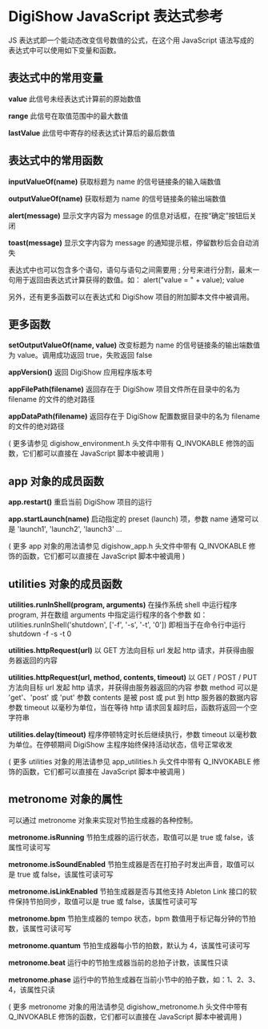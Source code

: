 # DigiShow JavaScript 表达式参考
 
JS 表达式即一个能动态改变信号数值的公式，在这个用 JavaScript 语法写成的表达式中可以使用如下变量和函数。 
 
 
## 表达式中的常用变量
 
**value** 
此信号未经表达式计算前的原始数值 
 
**range** 
此信号在取值范围中的最大数值 
 
**lastValue** 
此信号中寄存的经表达式计算后的最后数值 
 
 
## 表达式中的常用函数
 
**inputValueOf(name)** 
获取标题为 name 的信号链接条的输入端数值 
 
**outputValueOf(name)** 
获取标题为 name 的信号链接条的输出端数值 
 
**alert(message)** 
显示文字内容为 message 的信息对话框，在按“确定”按钮后关闭 
 
**toast(message)** 
显示文字内容为 message 的通知提示框，停留数秒后会自动消失 
 
表达式中也可以包含多个语句，语句与语句之间需要用 ; 分号来进行分割，最末一句用于返回由表达式计算获得的数值。如：
alert("value = " + value); value 
 
另外，还有更多函数可以在表达式和 DigiShow 项目的附加脚本文件中被调用。 
 
 
## 更多函数
 
**setOutputValueOf(name, value)** 
改变标题为 name 的信号链接条的输出端数值为 value。调用成功返回 true，失败返回 false 
 
**appVersion()** 
返回 DigiShow 应用程序版本号 
 
**appFilePath(filename)** 
返回存在于 DigiShow 项目文件所在目录中的名为 filename 的文件的绝对路径 
 
**appDataPath(filename)** 
返回存在于 DigiShow 配置数据目录中的名为 filename 的文件的绝对路径 
 
( 更多请参见 digishow_environment.h 头文件中带有 Q_INVOKABLE 修饰的函数，它们都可以直接在 JavaScript 脚本中被调用 ) 
 
 
## app 对象的成员函数
 
**app.restart()** 
重启当前 DigiShow 项目的运行 
 
**app.startLaunch(name)** 
启动指定的 preset (launch) 项，参数 name 通常可以是 'launch1', 'launch2', 'launch3' ... 
 
( 更多 app 对象的用法请参见 digishow_app.h 头文件中带有 Q_INVOKABLE 修饰的函数，它们都可以直接在 JavaScript 脚本中被调用 ) 
 

## utilities 对象的成员函数
 
**utilities.runInShell(program, arguments)** 
在操作系统 shell 中运行程序 program, 并在数组 arguments 中指定运行程序的各个参数 
如：utilities.runInShell('shutdown', ['-f', '-s', '-t', '0']) 
即相当于在命令行中运行 shutdown -f -s -t 0 
 
**utilities.httpRequest(url)**
以 GET 方法向目标 url 发起 http 请求，并获得由服务器返回的内容 
 
**utilities.httpRequest(url, method, contents, timeout)** 
以 GET / POST / PUT 方法向目标 url 发起 http 请求，并获得由服务器返回的内容 
参数 method 可以是 'get'、'post' 或 'put' 
参数 contents 是被 post 或 put 到 http 服务器的数据内容 
参数 timeout 以毫秒为单位，当在等待 http 请求回复超时后，函数将返回一个空字符串 
 
**utilities.delay(timeout)** 
程序停顿特定时长后继续执行，参数 timeout 以毫秒数为单位。在停顿期间 DigiShow 主程序始终保持活动状态，信号正常收发 
 
( 更多 utilities 对象的用法请参见 app_utilities.h 头文件中带有 Q_INVOKABLE 修饰的函数，它们都可以直接在 JavaScript 脚本中被调用 ) 
 
 
## metronome 对象的属性
 
可以通过 metronome 对象来实现对节拍生成器的各种控制。
 
**metronome.isRunning** 
节拍生成器的运行状态，取值可以是 true 或 false，该属性可读可写 
 
**metronome.isSoundEnabled** 
节拍生成器是否在打拍子时发出声音，取值可以是 true 或 false，该属性可读可写 
 
**metronome.isLinkEnabled** 
节拍生成器是否与其他支持 Ableton Link 接口的软件保持节拍同步，取值可以是 true 或 false，该属性可读可写 
 
**metronome.bpm**
节拍生成器的 tempo 状态，bpm 数值用于标记每分钟的节拍数，该属性可读可写 
 
**metronome.quantum**
节拍生成器每小节的拍数，默认为 4，该属性可读可写
 
**metronome.beat**
运行中的节拍生成器当前的总拍子计数，该属性只读
 
**metronome.phase**
运行中的节拍生成器在当前小节中的拍子数，如：1、2、3、4，该属性只读
 
( 更多 metronome 对象的用法请参见 digishow_metronome.h 头文件中带有 Q_INVOKABLE 修饰的函数，它们都可以直接在 JavaScript 脚本中被调用 ) 


